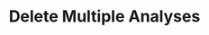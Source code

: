 ---
title: Delete Multiple Analyses
excerpt: Delete multiple analyses at once by providing a list of analysis IDs.
api:
  file: openapi (2).json
  operationId: delete_analyses
hidden: false
---